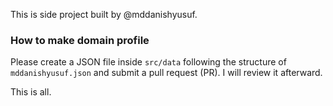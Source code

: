 This is side project built by @mddanishyusuf.

### How to make domain profile

Please create a JSON file inside `src/data` following the structure of `mddanishyusuf.json` and submit a pull request (PR). I will review it afterward.

This is all.
